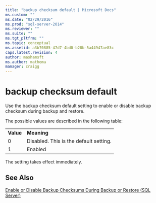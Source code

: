 ```yaml
---
title: "backup checksum default | Microsoft Docs"
ms.custom: ""
ms.date: "02/29/2016"
ms.prod: "sql-server-2014"
ms.reviewer: ""
ms.suite: ""
ms.tgt_pltfrm: ""
ms.topic: conceptual
ms.assetid: a3b70885-47d7-4bd0-b28b-5a44947ae83c
caps.latest.revision: 4
author: mashamsft
ms.author: mathoma
manager: craigg
---
```

# backup checksum default
  Use the backup checksum default setting to enable or disable backup checksum during backup and restore.  
  
 The possible values are described in the following table:  
  
|||  
|-|-|  
|**Value**|**Meaning**|  
|0|Disabled. This is the default setting.|  
|1|Enabled|  
  
 The setting takes effect immediately.  
  
## See Also  
 [Enable or Disable Backup Checksums During Backup or Restore &#40;SQL Server&#41;](../relational-databases/backup-restore/enable-or-disable-backup-checksums-during-backup-or-restore-sql-server.md)  
  
  
